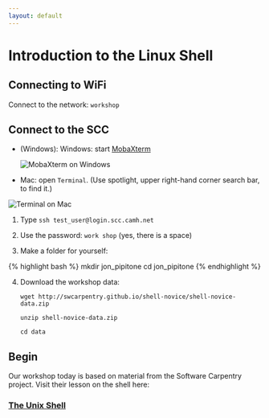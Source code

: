 ```yaml
---
layout: default
---
```


# Introduction to the Linux Shell

## Connecting to WiFi 

Connect to the network: `workshop`

## Connect to the SCC

- (Windows): Windows: start [MobaXterm](http://mobaxterm.mobatek.net/download-home-edition.html)

    ![MobaXterm on Windows](http://mobaxterm.mobatek.net/img/slider/MobaXterm.png)

- Mac: open `Terminal`. (Use spotlight, upper right-hand corner search bar, to find
   it.)

![Terminal on Mac](http://web.mit.edu/music21/doc/_images/macScreenPythonVersion.png)

1. Type `ssh test_user@login.scc.camh.net`

2. Use the password: `work shop` (yes, there is a space)

3. Make a folder for yourself: 

{% highlight bash %}
mkdir jon_pipitone
cd jon_pipitone
{% endhighlight %}

4. Download the workshop data: 

    
    `wget http://swcarpentry.github.io/shell-novice/shell-novice-data.zip`

    `unzip shell-novice-data.zip`

    `cd data`

## Begin

Our workshop today is based on material from the Software Carpentry project. Visit their lesson on the shell here: 

### [The Unix Shell](http://swcarpentry.github.io/shell-novice/)
